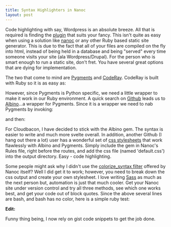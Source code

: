 ```yaml
---
title: Syntax Highlighters in Nanoc
layout: post
---
```


Code highlighting with say, Wordpress is an absolute breeze. All that is
required is finding the [plugin][1] that suits your fancy. This isn't quite as
easy when using a solution like [nanoc][2] or any other Ruby based static site
generator. This is due to the fact that all of your files are compiled on the
fly into html, instead of being held in a database and being "served" every
time someone visits your site (ala Wordpress/Drupal). For the person who is
smart enough to run a static site, don't fret. You have several great options
that are dying for implementation.

The two that come to mind are [Pygments][3] and [CodeRay][4]. CodeRay is built
with Ruby so it is as easy as:

<script src="https://gist.github.com/2710950.js?file=gem install"></script>

However, since Pygments is Python specific, we need a little wrapper to make it
work in our Ruby environment. A quick search on [Github][5] leads us to
[Albino][6]...a wrapper for Pygments. Since it is a wrapper we need to nab
Pygments by invoking:

<script src="https://gist.github.com/2710950.js?file=pygmrents"></script>

and then:

<script src="https://gist.github.com/2710950.js?file=gem albino"></script>

For Cloudbacon, I have decided to stick with the Albino gem. The syntax is
easier to write and much more svelte overall. In addition, another Github (I
hang out there a lot) user has a wonderful set of [css stylesheets][7] that
work flawlessly with Albino and Pygments. Simply include the gem in Nanoc's
Rules file, right before the routes, and add the css file (named 'default.css')
into the output directory. Easy - code highlighting.

Some people might ask why I didn't use the [colorize_syntax filter][8] offered
by Nanoc itself? Well I did get it to work; however, you need to break down the
css output and create your own stylesheet. I love writing [Sass][9] as much as
the next person but, automation is just that much cooler. Get your Nanoc site
under version control and try all three methods, see which one works best, and
get your code out of block quotes. Since the above several lines are bash, and
bash has no color, here is a simple ruby test:

<script src="https://gist.github.com/2710950.js?file=hello world"></script>

__Edit:__

Funny thing being, I now rely on gist code snippets to get the job done.

[9]:http://sass-lang.com/
[8]:http://nanoc.stoneship.org/docs/api/3.1/Nanoc3/Filters/ColorizeSyntax.html
[7]:https://github.com/richleland/pygments-css
[6]:https://github.com/github/albino
[5]:https://github.com/
[4]:http://coderay.rubychan.de/
[3]:http://pygments.org/
[2]:http://nanoc.stoneship.org/
[1]:http://wordpress.org/extend/plugins/search.php?q=code+highlighting
